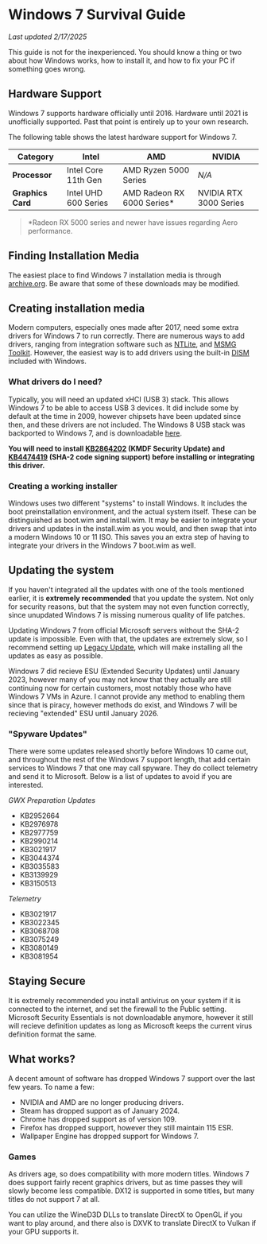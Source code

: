 # Windows 7 Survival Guide
*Last updated 2/17/2025*

This guide is not for the inexperienced. You should know a thing or two about how Windows works, how to install it, and how to fix your PC if something goes wrong.

## Hardware Support
Windows 7 supports hardware officially until 2016. Hardware until 2021 is unofficially supported. Past that point is entirely up to your own research.

The following table shows the latest hardware support for Windows 7.

| **Category**     | **Intel**           | **AMD**                   | **NVIDIA**             |
| ------------     | ---------           | -------                   | ----------             |
| **Processor**    | Intel Core 11th Gen | AMD Ryzen 5000 Series     | *N/A*                  |
| **Graphics Card**| Intel UHD 600 Series| AMD Radeon RX 6000 Series*| NVIDIA RTX 3000 Series |

> *Radeon RX 5000 series and newer have issues regarding Aero performance.

## Finding Installation Media
The easiest place to find Windows 7 installation media is through [archive.org](archive.org). Be aware that some of these downloads may be modified. 

## Creating installation media
Modern computers, especially ones made after 2017, need some extra drivers for Windows 7 to run correctly. There are numerous ways to add drivers, ranging from integration software such as [NTLite](https://www.ntlite.com/), and [MSMG Toolkit](https://msmgtoolkit.in/). However, the easiest way is to add drivers using the built-in [DISM](https://learn.microsoft.com/en-us/windows-hardware/manufacture/desktop/what-is-dism?view=windows-11) included with Windows.

### What drivers do I need?
Typically, you will need an updated xHCI (USB 3) stack. This allows Windows 7 to be able to access USB 3 devices. It did include some by default at the time in 2009, however chipsets have been updated since then, and these drivers are not included. The Windows 8 USB stack was backported to Windows 7, and is downloadable [here](https://www.mediafire.com/file/h8zjqo8mxmppm5n). 

**You will need to install [KB2864202](https://www.catalog.update.microsoft.com/Search.aspx?q=KB2864202) (KMDF Security Update) and [KB4474419](https://www.catalog.update.microsoft.com/Search.aspx?q=KB4474419) (SHA-2 code signing support) before installing or integrating this driver.**

### Creating a working installer
Windows uses two different "systems" to install Windows. It includes the boot preinstallation environment, and the actual system itself. These can be distinguished as boot.wim and install.wim. It may be easier to integrate your drivers and updates in the install.wim as you would, and then swap that into a modern Windows 10 or 11 ISO. This saves you an extra step of having to integrate your drivers in the Windows 7 boot.wim as well.

## Updating the system
If you haven't integrated all the updates with one of the tools mentioned earlier, it is **extremely recommended** that you update the system. Not only for security reasons, but that the system may not even function correctly, since unupdated Windows 7 is missing numerous quality of life patches. 

Updating Windows 7 from official Microsoft servers without the SHA-2 update is impossible. Even with that, the updates are extremely slow, so I recommend setting up [Legacy Update](https://legacyupdate.net/), which will make installing all the updates as easy as possible.

Windows 7 did recieve ESU (Extended Security Updates) until January 2023, however many of you may not know that they actually are still continuing now for certain customers, most notably those who have Windows 7 VMs in Azure. I cannot provide any method to enabling them since that is piracy, however methods do exist, and Windows 7 will be recieving "extended" ESU until January 2026.

### "Spyware Updates"
There were some updates released shortly before Windows 10 came out, and throughout the rest of the Windows 7 support length, that add certain services to Windows 7 that one may call spyware. They do collect telemetry and send it to Microsoft. Below is a list of updates to avoid if you are interested.

*GWX Preparation Updates*
- KB2952664
- KB2976978
- KB2977759
- KB2990214
- KB3021917
- KB3044374
- KB3035583
- KB3139929
- KB3150513

*Telemetry*
- KB3021917
- KB3022345
- KB3068708
- KB3075249
- KB3080149
- KB3081954

## Staying Secure
It is extremely recommended you install antivirus on your system if it is connected to the internet, and set the firewall to the Public setting. Microsoft Security Essentials is not downloadable anymore, however it still will recieve definition updates as long as Microsoft keeps the current virus definition format the same. 

## What works?
A decent amount of software has dropped Windows 7 support over the last few years. To name a few:
- NVIDIA and AMD are no longer producing drivers.
- Steam has dropped support as of January 2024.
- Chrome has dropped support as of version 109.
- Firefox has dropped support, however they still maintain 115 ESR.
- Wallpaper Engine has dropped support for Windows 7.

### Games
As drivers age, so does compatibility with more modern titles. Windows 7 does support fairly recent graphics drivers, but as time passes they will slowly become less compatible. DX12 is supported in some titles, but many titles do not support 7 at all. 

You can utilize the WineD3D DLLs to translate DirectX to OpenGL if you want to play around, and there also is DXVK to translate DirectX to Vulkan if your GPU supports it.